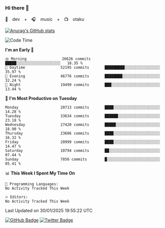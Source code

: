 ### Hi there 👋

🚀　dev　+　🎧　music　+　📺　otaku


[![Anurag's GitHub stats](https://github-readme-stats.vercel.app/api?username=koheitasaka&count_private=true&show_icons=true&theme=monokai)](https://github.com/koheitasaka/github-readme-stats)

<!--START_SECTION:waka-->
![Code Time](http://img.shields.io/badge/Code%20Time-1%2C161%20hrs%2023%20mins-blue)

**I'm an Early 🐤** 

```text
🌞 Morning                26626 commits       █████░░░░░░░░░░░░░░░░░░░░   18.35 % 
🌆 Daytime                52195 commits       █████████░░░░░░░░░░░░░░░░   35.97 % 
🌃 Evening                46776 commits       ████████░░░░░░░░░░░░░░░░░   32.24 % 
🌙 Night                  19499 commits       ███░░░░░░░░░░░░░░░░░░░░░░   13.44 % 
```
📅 **I'm Most Productive on Tuesday** 

```text
Monday                   20713 commits       ████░░░░░░░░░░░░░░░░░░░░░   14.28 % 
Tuesday                  33634 commits       ██████░░░░░░░░░░░░░░░░░░░   23.18 % 
Wednesday                27420 commits       █████░░░░░░░░░░░░░░░░░░░░   18.90 % 
Thursday                 23686 commits       ████░░░░░░░░░░░░░░░░░░░░░   16.32 % 
Friday                   20999 commits       ████░░░░░░░░░░░░░░░░░░░░░   14.47 % 
Saturday                 10794 commits       ██░░░░░░░░░░░░░░░░░░░░░░░   07.44 % 
Sunday                   7850 commits        █░░░░░░░░░░░░░░░░░░░░░░░░   05.41 % 
```


📊 **This Week I Spent My Time On** 

```text
💬 Programming Languages: 
No Activity Tracked This Week

🔥 Editors: 
No Activity Tracked This Week
```


 Last Updated on 30/01/2025 19:55:22 UTC
<!--END_SECTION:waka-->

[![GitHub Badge](https://img.shields.io/badge/GitHub-100000?style=for-the-badge&logo=github&logoColor=white)](https://github.com/koheitasaka)
[![Twitter Badge](https://img.shields.io/badge/Twitter-1DA1F2?style=for-the-badge&logo=twitter&logoColor=white)](https://twitter.com/sleep_asleep_)
